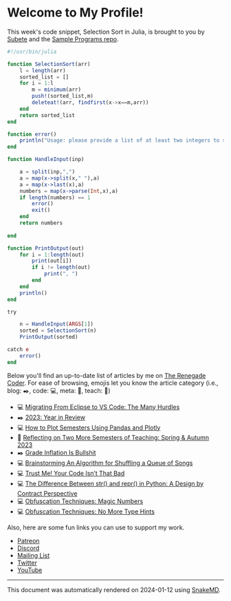 # Welcome to My Profile!

This week's code snippet, Selection Sort in Julia, is brought to you by [Subete](https://subete.jeremygrifski.com/en/latest/) and the [Sample Programs repo](https://sampleprograms.io/).

```Julia
#!/usr/bin/julia

function SelectionSort(arr)
    l = length(arr)
    sorted_list = []
    for i = 1:l
        m = minimum(arr)
        push!(sorted_list,m)
        deleteat!(arr, findfirst(x->x==m,arr))
    end
    return sorted_list
end

function error()
    println("Usage: please provide a list of at least two integers to sort in the format \"1, 2, 3, 4, 5\"")
end

function HandleInput(inp)

    a = split(inp,",")
    a = map(x->split(x," "),a)
    a = map(x->last(x),a)
    numbers = map(x->parse(Int,x),a)
    if length(numbers) == 1
        error()
        exit()
    end
    return numbers
    
end

function PrintOutput(out)
    for i = 1:length(out)
        print(out[i])
        if i != length(out)
            print(", ")
        end
    end
    println()
end

try

    n = HandleInput(ARGS[1])
    sorted = SelectionSort(n)
    PrintOutput(sorted)

catch e
    error()
end
```

Below you'll find an up-to-date list of articles by me on [The Renegade Coder](https://therenegadecoder.com). For ease of browsing, emojis let you know the article category (i.e., blog: :black_nib:, code: :computer:, meta: :thought_balloon:, teach: :apple:)

- :computer: [Migrating From Eclipse to VS Code: The Many Hurdles](https://therenegadecoder.com/code/migrating-from-eclipse-to-vs-code-the-many-hurdles/)
- :black_nib: [2023: Year in Review](https://therenegadecoder.com/blog/2023-year-in-review/)
- :computer: [How to Plot Semesters Using Pandas and Plotly](https://therenegadecoder.com/code/how-to-plot-semesters-using-pandas-and-plotly/)
- :apple: [Reflecting on Two More Semesters of Teaching: Spring & Autumn 2023](https://therenegadecoder.com/teach/reflecting-on-two-more-semesters-of-teaching-spring-autumn-2023/)
- :black_nib: [Grade Inflation Is Bullshit](https://therenegadecoder.com/blog/grade-inflation-is-bullshit/)
- :computer: [Brainstorming An Algorithm for Shuffling a Queue of Songs](https://therenegadecoder.com/code/brainstorming-an-algorithm-for-shuffling-a-queue-of-songs/)
- :computer: [Trust Me! Your Code Isn’t That Bad](https://therenegadecoder.com/code/trust-me-your-code-isnt-that-bad/)
- :computer: [The Difference Between str() and repr() in Python: A Design by Contract Perspective](https://therenegadecoder.com/code/the-difference-between-str-and-repr-in-python-a-design-by-contract-perspective/)
- :computer: [Obfuscation Techniques: Magic Numbers](https://therenegadecoder.com/code/obfuscation-techniques-magic-numbers/)
- :computer: [Obfuscation Techniques: No More Type Hints](https://therenegadecoder.com/code/obfuscation-techniques-no-more-type-hints/)

Also, here are some fun links you can use to support my work.

- [Patreon](https://www.patreon.com/TheRenegadeCoder)
- [Discord](https://discord.gg/Jhmtj7Z)
- [Mailing List](https://therenegadecoder.com/about/newsletter)
- [Twitter](https://twitter.com/RenegadeCoder94)
- [YouTube](https://www.youtube.com/channel/UCpyoVwOqYRlSAEUPEn7P9hw)

***

This document was automatically rendered on 2024-01-12 using [SnakeMD](https://www.snakemd.io).
